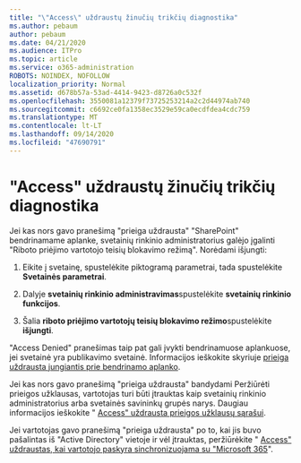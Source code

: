 ```yaml
---
title: "\"Access\" uždraustų žinučių trikčių diagnostika"
ms.author: pebaum
author: pebaum
ms.date: 04/21/2020
ms.audience: ITPro
ms.topic: article
ms.service: o365-administration
ROBOTS: NOINDEX, NOFOLLOW
localization_priority: Normal
ms.assetid: d678b57a-53ad-4414-9423-d8726a0c532f
ms.openlocfilehash: 3550081a12379f73725253214a2c2d44974ab740
ms.sourcegitcommit: c6692ce0fa1358ec3529e59ca0ecdfdea4cdc759
ms.translationtype: MT
ms.contentlocale: lt-LT
ms.lasthandoff: 09/14/2020
ms.locfileid: "47690791"
---
```

# <a name="troubleshoot-access-denied-messages"></a>"Access" uždraustų žinučių trikčių diagnostika

Jei kas nors gavo pranešimą "prieiga uždrausta" "SharePoint" bendrinamame aplanke, svetainių rinkinio administratorius galėjo įgalinti "Riboto priėjimo vartotojo teisių blokavimo režimą". Norėdami išjungti: 
  
1. Eikite į svetainę, spustelėkite piktogramą parametrai, tada spustelėkite **Svetainės parametrai**.
    
2. Dalyje **svetainių rinkinio administravimas**spustelėkite **svetainių rinkinio funkcijos**.
    
3. Šalia **riboto priėjimo vartotojų teisių blokavimo režimo**spustelėkite **išjungti**.
    
"Access Denied" pranešimas taip pat gali įvykti bendrinamuose aplankuose, jei svetainė yra publikavimo svetainė. Informacijos ieškokite skyriuje [prieiga uždrausta jungiantis prie bendrinamo aplanko](https://go.microsoft.com/fwlink/?linkid=2004317).
  
Jei kas nors gavo pranešimą "prieiga uždrausta" bandydami Peržiūrėti prieigos užklausas, vartotojas turi būti įtrauktas kaip svetainių rinkinio administratorius arba svetainės savininkų grupės narys. Daugiau informacijos ieškokite " [Access" uždrausta prieigos užklausų sąrašui](https://go.microsoft.com/fwlink/?linkid=2004220).
  
Jei vartotojas gavo pranešimą "prieiga uždrausta" po to, kai jis buvo pašalintas iš "Active Directory" vietoje ir vėl įtrauktas, peržiūrėkite " [Access" uždraustas, kai vartotojo paskyra sinchronizuojama su "Microsoft 365](https://go.microsoft.com/fwlink/?linkid=2004318)".
  

